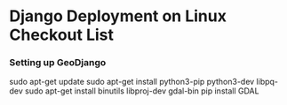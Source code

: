 # Django Deployment on Linux Checkout List

### Setting up GeoDjango
  sudo apt-get update
  sudo apt-get install python3-pip python3-dev libpq-dev 
  sudo apt-get install binutils libproj-dev gdal-bin
  pip install GDAL

